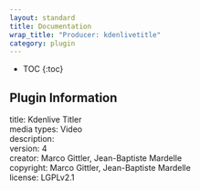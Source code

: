 ```yaml
---
layout: standard
title: Documentation
wrap_title: "Producer: kdenlivetitle"
category: plugin
---
```

* TOC
{:toc}

## Plugin Information

title: Kdenlive Titler  
media types:
Video  
description:   
version: 4  
creator: Marco Gittler, Jean-Baptiste Mardelle  
copyright: Marco Gittler, Jean-Baptiste Mardelle  
license: LGPLv2.1  
